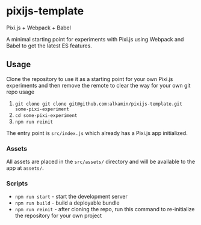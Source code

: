 # pixijs-template
Pixi.js + Webpack + Babel

A minimal starting point for experiments with Pixi.js using Webpack and Babel to get the latest ES features.

## Usage

Clone the repository to use it as a starting point for your own Pixi.js experiments and then remove the remote to clear the way for your own git repo usage

1) `git clone git clone git@github.com:alkamin/pixijs-template.git some-pixi-experiment`
2) `cd some-pixi-experiment`
3) `npm run reinit`

The entry point is `src/index.js` which already has a Pixi.js app initialized.

### Assets

All assets are placed in the `src/assets/` directory and will be available to the app at `assets/`.

### Scripts

* `npm run start` - start the development server
* `npm run build` - build a deployable bundle
* `npm run reinit` - after cloning the repo, run this command to re-initialize the repository for your own project

